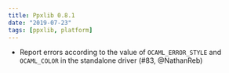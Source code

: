 ```yaml
---
title: Ppxlib 0.8.1
date: "2019-07-23"
tags: [ppxlib, platform]
---
```


- Report errors according to the value of `OCAML_ERROR_STYLE` and
  `OCAML_COLOR` in the standalone driver (#83, @NathanReb)
